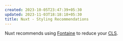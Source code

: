 ```yaml
---
created: 2023-10-05T23:47:39+05:30
updated: 2023-11-03T18:18:18+05:30
title: Nuxt - Styling Recommendations
---
```



Nuxt recommends using [Fontaine](https://github.com/nuxt-modules/fontaine) to reduce your [CLS](https://web.dev/cls/). 